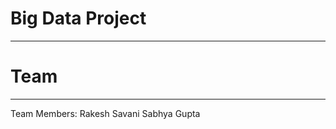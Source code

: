 # Big Data Project
-----------------------------------------------------------------------------------------------------------------------
# Team
-----------------------------------------------------------------------------------------------------------------------
  Team Members:
    Rakesh Savani
    Sabhya Gupta
